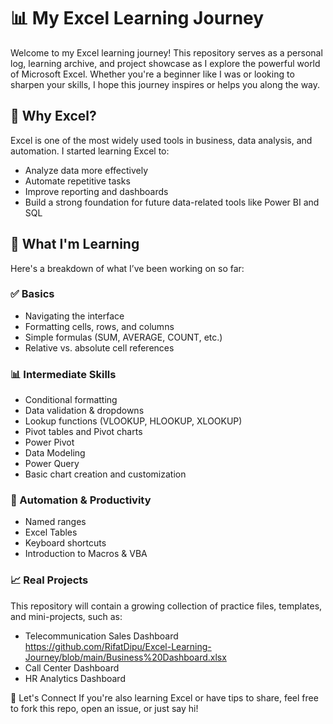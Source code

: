 # 📊 My Excel Learning Journey

Welcome to my Excel learning journey! This repository serves as a personal log, learning archive, and project showcase as I explore the powerful world of Microsoft Excel. Whether you're a beginner like I was or looking to sharpen your skills, I hope this journey inspires or helps you along the way.

## 🚀 Why Excel?

Excel is one of the most widely used tools in business, data analysis, and automation. I started learning Excel to:

- Analyze data more effectively
- Automate repetitive tasks
- Improve reporting and dashboards
- Build a strong foundation for future data-related tools like Power BI and SQL

## 🧠 What I'm Learning

Here's a breakdown of what I’ve been working on so far:

### ✅ Basics
- Navigating the interface
- Formatting cells, rows, and columns
- Simple formulas (SUM, AVERAGE, COUNT, etc.)
- Relative vs. absolute cell references

### 📊 Intermediate Skills
- Conditional formatting
- Data validation & dropdowns
- Lookup functions (VLOOKUP, HLOOKUP, XLOOKUP)
- Pivot tables and Pivot charts
- Power Pivot
- Data Modeling
- Power Query
- Basic chart creation and customization

### 🔁 Automation & Productivity
- Named ranges
- Excel Tables
- Keyboard shortcuts
- Introduction to Macros & VBA

### 📈 Real Projects
This repository will contain a growing collection of practice files, templates, and mini-projects, such as:

- Telecommunication Sales Dashboard https://github.com/RifatDipu/Excel-Learning-Journey/blob/main/Business%20Dashboard.xlsx
- Call Center Dashboard 
- HR Analytics Dashboard
  
🙌 Let's Connect
If you're also learning Excel or have tips to share, feel free to fork this repo, open an issue, or just say hi!
